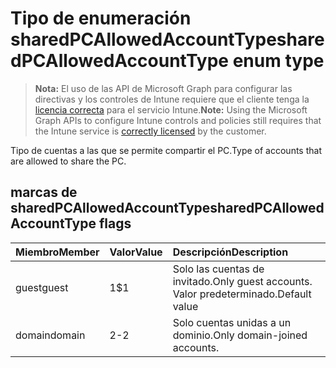 # <a name="sharedpcallowedaccounttype-enum-type"></a><span data-ttu-id="54869-101">Tipo de enumeración sharedPCAllowedAccountType</span><span class="sxs-lookup"><span data-stu-id="54869-101">sharedPCAllowedAccountType enum type</span></span>

> <span data-ttu-id="54869-102">**Nota:** El uso de las API de Microsoft Graph para configurar las directivas y los controles de Intune requiere que el cliente tenga la [licencia correcta](https://go.microsoft.com/fwlink/?linkid=839381) para el servicio Intune.</span><span class="sxs-lookup"><span data-stu-id="54869-102">**Note:** Using the Microsoft Graph APIs to configure Intune controls and policies still requires that the Intune service is [correctly licensed](https://go.microsoft.com/fwlink/?linkid=839381) by the customer.</span></span>

<span data-ttu-id="54869-103">Tipo de cuentas a las que se permite compartir el PC.</span><span class="sxs-lookup"><span data-stu-id="54869-103">Type of accounts that are allowed to share the PC.</span></span>
## <a name="sharedpcallowedaccounttype-flags"></a><span data-ttu-id="54869-104">marcas de sharedPCAllowedAccountType</span><span class="sxs-lookup"><span data-stu-id="54869-104">sharedPCAllowedAccountType flags</span></span>
|<span data-ttu-id="54869-105">Miembro</span><span class="sxs-lookup"><span data-stu-id="54869-105">Member</span></span>|<span data-ttu-id="54869-106">Valor</span><span class="sxs-lookup"><span data-stu-id="54869-106">Value</span></span>|<span data-ttu-id="54869-107">Descripción</span><span class="sxs-lookup"><span data-stu-id="54869-107">Description</span></span>|
|:---|:---|:---|
|<span data-ttu-id="54869-108">guest</span><span class="sxs-lookup"><span data-stu-id="54869-108">guest</span></span>|<span data-ttu-id="54869-109">1</span><span class="sxs-lookup"><span data-stu-id="54869-109">$1</span></span>|<span data-ttu-id="54869-110">Solo las cuentas de invitado.</span><span class="sxs-lookup"><span data-stu-id="54869-110">Only guest accounts.</span></span> <span data-ttu-id="54869-111">Valor predeterminado.</span><span class="sxs-lookup"><span data-stu-id="54869-111">Default value</span></span>|
|<span data-ttu-id="54869-112">domain</span><span class="sxs-lookup"><span data-stu-id="54869-112">domain</span></span>|<span data-ttu-id="54869-113">2</span><span class="sxs-lookup"><span data-stu-id="54869-113">-2</span></span>|<span data-ttu-id="54869-114">Solo cuentas unidas a un dominio.</span><span class="sxs-lookup"><span data-stu-id="54869-114">Only domain-joined accounts.</span></span>|



